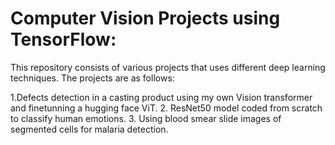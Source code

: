 
# Computer Vision Projects using TensorFlow:
This repository consists of various projects that uses different deep learning techniques. The projects are as follows:

 1.Defects detection in a casting product using my own Vision transformer and finetunning a hugging face ViT.
 2. ResNet50 model coded from scratch to classify human emotions. 
 3. Using blood smear slide images of segmented cells for malaria detection.
